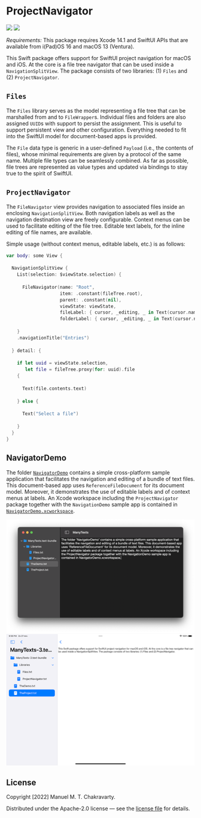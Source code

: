 # ProjectNavigator

[![](https://img.shields.io/endpoint?url=https%3A%2F%2Fswiftpackageindex.com%2Fapi%2Fpackages%2Fmchakravarty%2FProjectNavigator%2Fbadge%3Ftype%3Dplatforms)](https://swiftpackageindex.com/mchakravarty/ProjectNavigator)
[![](https://img.shields.io/endpoint?url=https%3A%2F%2Fswiftpackageindex.com%2Fapi%2Fpackages%2Fmchakravarty%2FProjectNavigator%2Fbadge%3Ftype%3Dswift-versions)](https://swiftpackageindex.com/mchakravarty/ProjectNavigator)

*Requirements:* This package requires Xcode 14.1 and SwiftUI APIs that are available from i(Pad)OS 16 and macOS 13 (Ventura).

This Swift package offers support for SwiftUI project navigation for macOS and iOS. At the core is a file tree navigator that can be used inside a `NavigationSplitView`. The package consists of two libraries: (1) `Files` and (2) `ProjectNavigator`. 

## `Files`

The `Files` library serves as the model representing a file tree that can be marshalled from and to `FileWrapper`s. Individual files and folders are also assigned `UUID`s with support to persist the assignment. This is useful to support persistent view and other configuration. Everything needed to fit into the SwiftUI model for document-based apps is provided.

The `File` data type is generic in a user-defined `Payload` (i.e., the contents of files), whose minimal requirements are given by a protocol of the same name. Multiple file types can be seamlessly combined. As far as possible, file trees are represented as value types and updated via bindings to stay true to the spirit of SwiftUI.

## `ProjectNavigator`

The `FileNavigator` view provides navigation to associated files inside an enclosing `NavigationSplitView`. Both navigation labels as well as the navigation destination view are freely configurable. Context menus can be used to facilitate editing of the file tree. Editable text labels, for the inline editing of file names, are available.

Simple usage (without context menus, editable labels, etc.) is as follows:

```Swift
var body: some View {

  NavigationSplitView {
    List(selection: $viewState.selection) {

      FileNavigator(name: "Root",
                    item: .constant(fileTree.root),
                    parent: .constant(nil),
                    viewState: viewState,
                    fileLabel: { cursor, _editing, _ in Text(cursor.name) },
                    folderLabel: { cursor, _editing, _ in Text(cursor.name) })

    }
    .navigationTitle("Entries")

  } detail: {

    if let uuid = viewState.selection,
       let file = fileTree.proxy(for: uuid).file
    {

      Text(file.contents.text)

    } else {

      Text("Select a file")

    }
  }
}
```

## NavigatorDemo

The folder [`NavigatorDemo`](NavigatorDemo) contains a simple cross-platform sample application that facilitates the navigation and editing of a bundle of text files. This document-based app uses `ReferenceFileDocument` for its document model. Moreover, it demonstrates the use of editable labels and of context menus at labels. An Xcode workspace including the `ProjectNavigator` package together with the `NavigationDemo` sample app is contained in [`NavigatorDemo.xcworkspace`](NavigatorDemo.xcworkspace).

<img src="app-demo-images/NavigatorDemo_macOS.png">

<img src="app-demo-images/NavigatorDemo_iOS.png">


## License

Copyright [2022] Manuel M. T. Chakravarty. 

Distributed under the Apache-2.0 license — see the [license file](LICENSE) for details.
